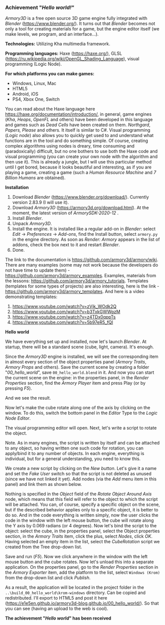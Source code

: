 ### Achievement "*Hello world!*"

*Armory3D* is a free open source 3D game engine fully integrated with *Blender* (https://www.blender.org/). It turns out that *Blender* becomes not only a tool for creating materials for a game, but the engine editor itself (we make levels, we program, and an interface...).

**Technologies:** Utilizing Kha multimedia framework.

**Programming languages:** Haxe (https://haxe.org/), GLSL (https://ru.wikipedia.org/wiki/OpenGL_Shading_Language), visual programming (Logic Node).

**For which platforms you can make games:**
- Windows, Linux, Mac
- HTML5
- Android, iOS
- PS4, Xbox One, Switch

You can read about the Haxe language here https://haxe.org/documentation/introduction/, in general, game engines (*Kha*, *Heaps*, *OpenFL* and others) have been developed in this language and games such as *Dead Cells* have been created on them. *Northgard*, *Papers, Please* and others. It itself is similar to C#.
Visual programming (*Logic node*) also allows you to quickly get used to and understand what functions are in the tool and do something simple. Of course, creating complex algorithms using nodes is dreary, time consuming and (paradoxically) difficult, but no one bothers to use both the Haxe code and visual programming (you can create your own node with the algorithm and then use it). This is already a jungle, but I will use this particular method until I get bored, because it looks beautiful and interesting, as if you are playing a game, creating a game (such a *Human Resource Machine* and *7 Billion Humans* are obtained).

**Installation**

1. Download *Blender* (https://www.blender.org/download/). Currently version 2.83.9 (I will use it).
2. Download *Armory3D* (https://armory3d.org/download.html). At the moment, the latest version of *ArmorySDK-2020-12* .
3. Install *Blender*.
4. Unpack *Armory3D*.
5. Install the engine. It is installed like a regular add-on in *Blender*: select *Edit* -> *Preferences* -> *Add-ons*, find the Install button, select `armory.py` in the engine directory. As soon as *Render: Armory* appears in the list of addons, check the box next to it and restart *Blender*.
6. Done.

The link to the documentation is https://github.com/armory3d/armory/wiki.
 There are many examples (some may not work because the developers do not have time to update them) - https://github.com/armory3d/armory_examples.
Examples, materials from the lessons: https://github.com/armory3d/armory_tutorials.
Templates (templates for some types of projects) are also interesting, here is the link - https://github.com/armory3d/armory_templates.
And here is a video demonstrating templates:
1. https://www.youtube.com/watch?v=zVjk_WOdk2Q 
2. https://www.youtube.com/watch?v=b3TxkGWWpzM 
3. https://www.youtube.com/watch?v=z4TDx0qppTs 
4. https://www.youtube.com/watch?v=5b97eR5_fQI 

**Hello world**

We have everything set up and installed, now let's launch *Blender*.
At startup, there will be a standard scene (cube, light, camera). It's enough.



Since the *Armory3D* engine is installed, we will see the corresponding item in almost every section of the object properties panel (*Armory Traits*, *Armory Props* and others).
Save the current scene by creating a folder "*00_hello_world*", save `00_hello_world.blend` in it. And now you can start the current scene on the engine: in the properties panel, in the *Render Properties* section, find the *Armory Player* item and press Play (or by pressing *F5*).
 

And we see the result.

 

Now let's make the cube rotate along one of the axis by clicking on the window. To do this, switch the bottom panel in the *Editor* Type to the *Logic Node Editor*.

 

The visual programming editor will open. Next, let's write a script to rotate the object.

Note. As in many engines, the script is written by itself and can be attached to any object, so having written one such code for rotation, you can apply/bind it to any number of objects. In each engine, everything is individual, but for a general understanding, you need to know this.

We create a new script by clicking on the *New button*. Let's give it a name and set the *Fake User* switch so that the script is not deleted as unused (since we have not linked it yet). Add nodes (via the *Add* menu item in this panel) and link them as shown below.

 

Nothing is specified in the *Object* field of the *Rotate Object Around Axis* node, which means that this field will refer to the object to which the script will be attached. You can, of course, specify a specific object on the scene, but if the described behavior applies only to a specific object, it is better to do so.
And in the code everything is written simply, now the user clicks the code in the window with the left mouse button, the cube will rotate along the Y axis by 0.069 radians (or 4 degrees).
Now let's bind the script to the object: select the cube, in the properties panel, select the Object properties section, in the *Armory Traits* item, click the plus, select *Nodes*, click *OK*.
Having selected an empty item in the list, select the *CubeRotation* script we created from the Tree drop-down list.

 

Save and run (*F5*).
Now we click anywhere in the window with the left mouse button and the cube rotates. Now let's unload this into a separate application.
On the properties panel, go to the *Render Properties* section in the *Armory Exporter* item, add the platform to the list, select `Windows (Krom)` from the drop-down list and click *Publish*.

 

As a result, the application will be located in the project folder in the `..\build_00_hello_world\krom-windows` directory. Can be copied and redistributed.
I'll export to HTML5 and post it here (https://e1e5en.github.io/armory3d-blog.github.io/00_hello_world/). So that you can see (having an upload to the web is cool).

**The achievement "*Hello world*" has been received**

